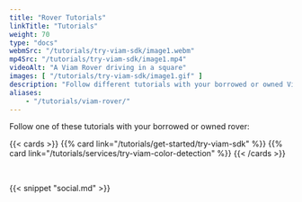 ```yaml
---
title: "Rover Tutorials"
linkTitle: "Tutorials"
weight: 70
type: "docs"
webmSrc: "/tutorials/try-viam-sdk/image1.webm"
mp4Src: "/tutorials/try-viam-sdk/image1.mp4"
videoAlt: "A Viam Rover driving in a square"
images: [ "/tutorials/try-viam-sdk/image1.gif" ]
description: "Follow different tutorials with your borrowed or owned Viam Rover."
aliases:
    - "/tutorials/viam-rover/"
---
```


<div>
<p>Follow one of these tutorials with your borrowed or owned rover:</p>
</div>

{{< cards >}}
    {{% card link="/tutorials/get-started/try-viam-sdk" %}}
    {{% card link="/tutorials/services/try-viam-color-detection" %}}
{{< /cards >}}

<br>

{{< snippet "social.md" >}}
